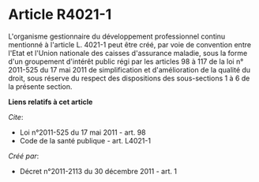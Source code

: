 # Article R4021-1

L'organisme gestionnaire du développement professionnel continu mentionné à l'article L. 4021-1 peut être créé, par voie de
convention entre l'Etat et l'Union nationale des caisses d'assurance maladie, sous la forme d'un groupement d'intérêt public
régi par les articles 98 à 117 de la loi n° 2011-525 du 17 mai 2011 de simplification et d'amélioration de la qualité du
droit, sous réserve du respect des dispositions des sous-sections 1 à 6 de la présente section.

**Liens relatifs à cet article**

_Cite_:

  - Loi n°2011-525 du 17 mai 2011 - art. 98
  - Code de la santé publique - art. L4021-1

_Créé par_:

  - Décret n°2011-2113 du 30 décembre 2011 - art. 1

